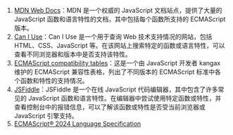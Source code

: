 1. [MDN Web Docs](https://developer.mozilla.org/zh-CN/docs/Web/JavaScript)：MDN 是一个权威的 JavaScript 文档站点，提供了大量的 JavaScript 函数和语言特性的文档，其中包括每个函数所支持的 ECMAScript 版本。
2. [Can I Use](https://caniuse.com/)：Can I Use 是一个用于查询 Web 技术支持情况的网站，包括 HTML、CSS、JavaScript 等。在该网站上搜索特定的函数或语言特性，可以查看不同浏览器和版本中是否支持该特性。
3. [ECMAScript compatibility tables](https://kangax.github.io/compat-table/es6/)：这是一个由 JavaScript 开发者 kangax 维护的 ECMAScript 兼容性表格，列出了不同版本的 ECMAScript 标准中各个函数和特性的支持情况。
4. [JSFiddle](https://jsfiddle.net/)：JSFiddle 是一个在线 JavaScript 代码编辑器，其中包含了许多常见的 JavaScript 函数和语言特性。在编辑器中尝试使用特定函数或特性，并查看控制台中的报错信息，可以了解该函数或特性是否受当前浏览器或 JavaScript 引擎支持。
5. [ECMAScript® 2024 Language Specification](https://tc39.es/ecma262/multipage/indexed-collections.html#sec-array-constructor)
